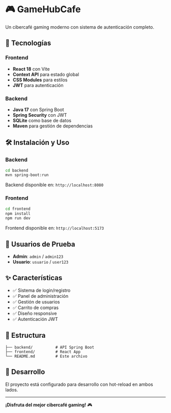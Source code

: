 # 🎮 GameHubCafe

Un cibercafé gaming moderno con sistema de autenticación completo.

## 🚀 Tecnologías

### Frontend
- **React 18** con Vite
- **Context API** para estado global
- **CSS Modules** para estilos
- **JWT** para autenticación

### Backend
- **Java 17** con Spring Boot
- **Spring Security** con JWT
- **SQLite** como base de datos
- **Maven** para gestión de dependencias

## 🛠️ Instalación y Uso

### Backend
```bash
cd backend
mvn spring-boot:run
```
Backend disponible en: `http://localhost:8080`

### Frontend
```bash
cd frontend
npm install
npm run dev
```
Frontend disponible en: `http://localhost:5173`

## 👤 Usuarios de Prueba

- **Admin**: `admin` / `admin123`
- **Usuario**: `usuario` / `user123`

## ✨ Características

- ✅ Sistema de login/registro
- ✅ Panel de administración
- ✅ Gestión de usuarios
- ✅ Carrito de compras
- ✅ Diseño responsive
- ✅ Autenticación JWT

## 📁 Estructura

```
├── backend/          # API Spring Boot
├── frontend/         # React App
└── README.md         # Este archivo
```

## 🔧 Desarrollo

El proyecto está configurado para desarrollo con hot-reload en ambos lados.

---

**¡Disfruta del mejor cibercafé gaming!** 🎮